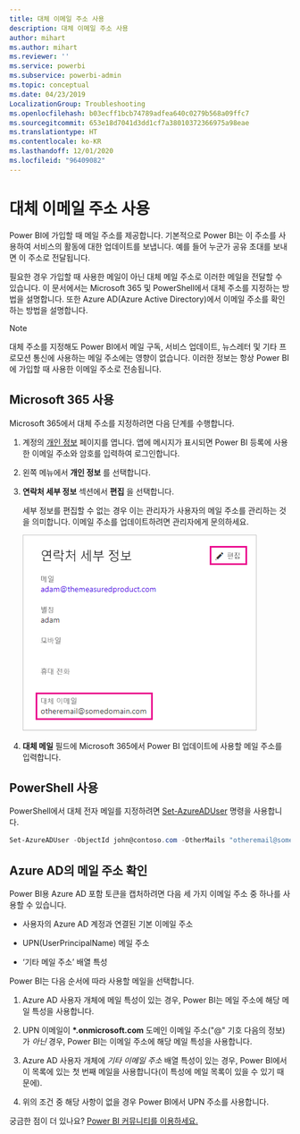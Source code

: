 ```yaml
---
title: 대체 이메일 주소 사용
description: 대체 이메일 주소 사용
author: mihart
ms.author: mihart
ms.reviewer: ''
ms.service: powerbi
ms.subservice: powerbi-admin
ms.topic: conceptual
ms.date: 04/23/2019
LocalizationGroup: Troubleshooting
ms.openlocfilehash: b03ecff1bcb74789adfea640c0279b568a09ffc7
ms.sourcegitcommit: 653e18d7041d3dd1cf7a38010372366975a98eae
ms.translationtype: HT
ms.contentlocale: ko-KR
ms.lasthandoff: 12/01/2020
ms.locfileid: "96409082"
---
```

# <a name="use-an-alternate-email-address"></a>대체 이메일 주소 사용

Power BI에 가입할 때 메일 주소를 제공합니다. 기본적으로 Power BI는 이 주소를 사용하여 서비스의 활동에 대한 업데이트를 보냅니다. 예를 들어 누군가 공유 초대를 보내면 이 주소로 전달됩니다.

필요한 경우 가입할 때 사용한 메일이 아닌 대체 메일 주소로 이러한 메일을 전달할 수 있습니다. 이 문서에서는 Microsoft 365 및 PowerShell에서 대체 주소를 지정하는 방법을 설명합니다. 또한 Azure AD(Azure Active Directory)에서 이메일 주소를 확인하는 방법을 설명합니다.

> [!NOTE]
> 대체 주소를 지정해도 Power BI에서 메일 구독, 서비스 업데이트, 뉴스레터 및 기타 프로모션 통신에 사용하는 메일 주소에는 영향이 없습니다. 이러한 정보는 항상 Power BI에 가입할 때 사용한 이메일 주소로 전송됩니다.

## <a name="use-microsoft-365"></a>Microsoft 365 사용

Microsoft 365에서 대체 주소를 지정하려면 다음 단계를 수행합니다.

1. 계정의 [개인 정보](https://portal.office.com/account/#personalinfo) 페이지를 엽니다. 앱에 메시지가 표시되면 Power BI 등록에 사용한 이메일 주소와 암호를 입력하여 로그인합니다.

1. 왼쪽 메뉴에서 **개인 정보** 를 선택합니다.

1. **연락처 세부 정보** 섹션에서 **편집** 을 선택합니다.

    세부 정보를 편집할 수 없는 경우 이는 관리자가 사용자의 메일 주소를 관리하는 것을 의미합니다. 이메일 주소를 업데이트하려면 관리자에게 문의하세요.

    ![대체 메일을 지정하는 방법을 보여 주는 연락처 세부 정보 대화 상자의 스크린샷.](media/service-admin-alternate-email-address-for-power-bi/contact-details.png)

1. **대체 메일** 필드에 Microsoft 365에서 Power BI 업데이트에 사용할 메일 주소를 입력합니다.

## <a name="use-powershell"></a>PowerShell 사용

PowerShell에서 대체 전자 메일를 지정하려면 [Set-AzureADUser](/powershell/module/azuread/set-azureaduser/) 명령을 사용합니다.

```powershell
Set-AzureADUser -ObjectId john@contoso.com -OtherMails "otheremail@somedomain.com"
```

## <a name="email-address-resolution-in-azure-ad"></a>Azure AD의 메일 주소 확인

Power BI용 Azure AD 포함 토큰을 캡처하려면 다음 세 가지 이메일 주소 중 하나를 사용할 수 있습니다.

* 사용자의 Azure AD 계정과 연결된 기본 이메일 주소

* UPN(UserPrincipalName) 메일 주소

* ‘기타 메일 주소’ 배열 특성

Power BI는 다음 순서에 따라 사용할 메일을 선택합니다.

1. Azure AD 사용자 개체에 메일 특성이 있는 경우, Power BI는 메일 주소에 해당 메일 특성을 사용합니다.

1. UPN 이메일이 **\*.onmicrosoft.com** 도메인 이메일 주소("\@" 기호 다음의 정보)가 *아닌* 경우, Power BI는 이메일 주소에 해당 메일 특성을 사용합니다.

1. Azure AD 사용자 개체에 *기타 이메일 주소* 배열 특성이 있는 경우, Power BI에서 이 목록에 있는 첫 번째 메일을 사용합니다(이 특성에 메일 목록이 있을 수 있기 때문에).

1. 위의 조건 중 해당 사항이 없을 경우 Power BI에서 UPN 주소를 사용합니다.

궁금한 점이 더 있나요? [Power BI 커뮤니티를 이용하세요.](https://community.powerbi.com/)
